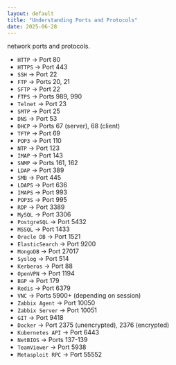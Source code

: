 ```yaml
---
layout: default
title: "Understanding Ports and Protocols"
date: 2025-06-28
---
```


network ports and protocols.

- `HTTP` → Port 80  
- `HTTPS` → Port 443  
- `SSH` → Port 22  
- `FTP` → Ports 20, 21  
- `SFTP` → Port 22  
- `FTPS` → Ports 989, 990  
- `Telnet` → Port 23  
- `SMTP` → Port 25  
- `DNS` → Port 53  
- `DHCP` → Ports 67 (server), 68 (client)  
- `TFTP` → Port 69  
- `POP3` → Port 110  
- `NTP` → Port 123  
- `IMAP` → Port 143  
- `SNMP` → Ports 161, 162  
- `LDAP` → Port 389  
- `SMB` → Port 445  
- `LDAPS` → Port 636  
- `IMAPS` → Port 993  
- `POP3S` → Port 995  
- `RDP` → Port 3389  
- `MySQL` → Port 3306  
- `PostgreSQL` → Port 5432  
- `MSSQL` → Port 1433  
- `Oracle DB` → Port 1521  
- `ElasticSearch` → Port 9200  
- `MongoDB` → Port 27017  
- `Syslog` → Port 514  
- `Kerberos` → Port 88  
- `OpenVPN` → Port 1194  
- `BGP` → Port 179  
- `Redis` → Port 6379  
- `VNC` → Ports 5900+ (depending on session)  
- `Zabbix Agent` → Port 10050  
- `Zabbix Server` → Port 10051  
- `GIT` → Port 9418  
- `Docker` → Port 2375 (unencrypted), 2376 (encrypted)  
- `Kubernetes API` → Port 6443  
- `NetBIOS` → Ports 137-139  
- `TeamViewer` → Port 5938  
- `Metasploit RPC` → Port 55552  


